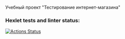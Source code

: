 Учебный проект "Тестирование интернет-магазина"
### Hexlet tests and linter status:
[![Actions Status](https://github.com/2laexe/qa-engineer-project-84/actions/workflows/hexlet-check.yml/badge.svg)](https://github.com/2laexe/qa-engineer-project-84/actions)
